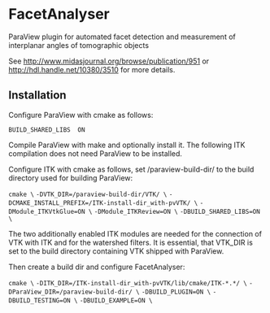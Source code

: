 # FacetAnalyser
ParaView plugin for automated facet detection and measurement of interplanar angles of tomographic objects

See http://www.midasjournal.org/browse/publication/951 or http://hdl.handle.net/10380/3510 for more details.



## Installation


Configure ParaView with cmake as follows:

`BUILD_SHARED_LIBS  ON`  

Compile ParaView with make and optionally install it. The following ITK compilation does not need ParaView to be installed.

Configure ITK with cmake as follows, set /paraview-build-dir/ to the build directory used for building ParaView:

`cmake \`
`-DVTK_DIR=/paraview-build-dir/VTK/ \`
`-DCMAKE_INSTALL_PREFIX=/ITK-install-dir_with-pvVTK/ \`
`-DModule_ITKVtkGlue=ON \`
`-DModule_ITKReview=ON \`
`-DBUILD_SHARED_LIBS=ON \`

The two additionally enabled ITK modules are needed for the connection of VTK with ITK and for the watershed filters. It is essential, that VTK_DIR is set to the build directory containing VTK shipped with ParaView.

Then create a build dir and configure FacetAnalyser:

`cmake \`
`-DITK_DIR=/ITK-install-dir_with-pvVTK/lib/cmake/ITK-*.*/ \`
`-DParaView_DIR=/paraview-build-dir/ \`
`-DBUILD_PLUGIN=ON \`
`-DBUILD_TESTING=ON \`
`-DBUILD_EXAMPLE=ON \`


